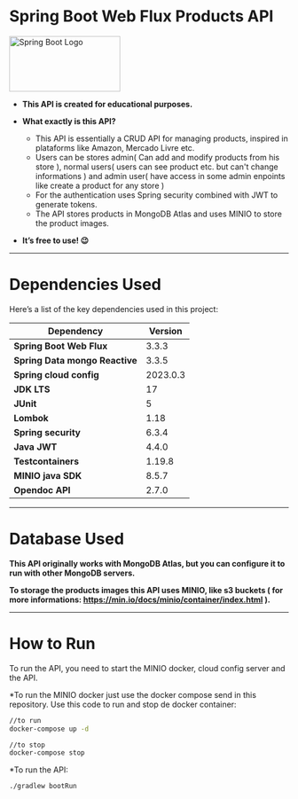 # Spring Boot Web Flux Products API 
<img src="https://media.licdn.com/dms/image/v2/D5612AQGhS83VpBxWoA/article-cover_image-shrink_720_1280/article-cover_image-shrink_720_1280/0/1720550988047?e=1736380800&v=beta&t=gRNkoFT6IqPYo1rg9U_WOEM_bHeLv5KUup3UgtBR9s8" alt="Spring Boot Logo" width="200" height="100"/>




* **This API is created for educational purposes.**
* **What exactly is this API?**
    * This API is essentially a CRUD API for managing products, inspired in plataforms 
    like Amazon, Mercado Livre etc.
    * Users can be stores admin( Can add and modify products from his store ), normal users( users can see product etc. but can't 
    change informations ) and admin user( 
    have access in some admin enpoints like create a product for any store  )
    * For the authentication uses Spring security combined with JWT to generate tokens. 
  * The API stores products in MongoDB Atlas and uses MINIO to store the product images.

* **It’s free to use! 😉**

---

# Dependencies Used

Here’s a list of the key dependencies used in this project:

| Dependency                     | Version  |
|--------------------------------|----------|
| **Spring Boot Web Flux**       | 3.3.3    |
| **Spring Data mongo Reactive** | 3.3.5    |
| **Spring cloud config**        | 2023.0.3 |
| **JDK LTS**                    | 17       |
| **JUnit**                      | 5        |
| **Lombok**                     | 1.18     |
| **Spring security**            | 6.3.4    |
| **Java JWT**                   | 4.4.0    |
| **Testcontainers**             | 1.19.8   |
| **MINIO java SDK**             | 8.5.7    |
| **Opendoc API**                | 2.7.0    |


---
# Database Used

**This API originally works with MongoDB Atlas, but
you can configure  it to run with other
MongoDB servers.**

**To storage the products images this API uses MINIO, like s3 buckets ( for more informations: https://min.io/docs/minio/container/index.html ).**

---

# How to Run

To run the API, you need to start the MINIO docker, cloud config server and the API.

*To run the MINIO docker just use the docker compose send in this repository. 
Use this code to run and stop de docker container:

```bash
//to run
docker-compose up -d 

//to stop 
docker-compose stop
```


*To run the API:
```bash
./gradlew bootRun
```

